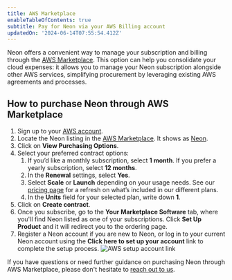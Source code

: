 ```yaml
---
title: AWS Marketplace
enableTableOfContents: true
subtitle: Pay for Neon via your AWS Billing account
updatedOn: '2024-06-14T07:55:54.412Z'
---
```


Neon offers a convenient way to manage your subscription and billing through the [AWS Marketplace](https://aws.amazon.com/marketplace/pp/prodview-fgeh3a7yeuzh6?sr=0-1&ref_=beagle&applicationId=AWSMPContessa). This option can help you consolidate your cloud expenses: it allows you to manage your Neon subscription alongside other AWS services, simplifying procurement by leveraging existing AWS agreements and processes.

## How to purchase Neon through AWS Marketplace

1. Sign up to your [AWS account](https://aws.amazon.com/console/).
1. Locate the Neon listing in the [AWS Marketplace](https://aws.amazon.com/marketplace/search/). It shows as [Neon](https://aws.amazon.com/marketplace/pp/prodview-fgeh3a7yeuzh6?sr=0-1&ref_=beagle&applicationId=AWSMPContessa).
1. Click on **View Purchasing Options**.
1. Select your preferred contract options:
   1. If you’d like a monthly subscription, select **1 month**. If you prefer a yearly subscription, select **12 months**.
   1. In the **Renewal** settings, select **Yes**.
   1. Select **Scale** or **Launch** depending on your usage needs. See our [pricing page](https://neon.tech/pricing) for a refresh on what’s included in our different plans.
   1. In the **Units** field for your selected plan, write down **1**.
1. Click on **Create contract**.
1. Once you subscribe, go to the **Your Marketplace Software** tab, where you'll find Neon listed as one of your subscriptions. Click **Set Up Product** and it will redirect you to the ordering page.
1. Register a Neon account if you are new to Neon, or log in to your current Neon account using the **Click here to set up your account** link to complete the setup process.
    ![AWS setup account link](/docs/introduction/aws_marketplace_setup_link.png)

If you have questions or need further guidance on purchasing Neon through AWS Marketplace, please don't hesitate to [reach out to us](https://neon.tech/contact-sales).
